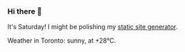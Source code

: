 ### Hi there :wave:

It's Saturday! I might be polishing my [static site generator](https://github.com/bewuethr/pandoc-bash-blog).

Weather in Toronto: sunny, at +28°C.
